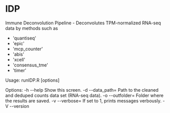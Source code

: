 # IDP

Immune Deconvolution Pipeline - Deconvolutes TPM-normalized RNA-seq data by 
  methods such as 
  - 'quantiseq'
  - 'epic'
  - 'mcp_counter' 
  - 'abis' 
  - 'xcell'
  - 'consensus_tme' 
  - 'timer'

Usage: runIDP.R [options]

Options:
  -h --help                     Show this screen.
  -d --data_path=<PATH>         Path to the cleaned and deduped counts data set (RNA-seq data).
  -o --outfolder=<PATH>         Folder where the results are saved.
  -v --verbose=<BOOLEAN>        If set to 1, prints messages verbously.
  -V --version
